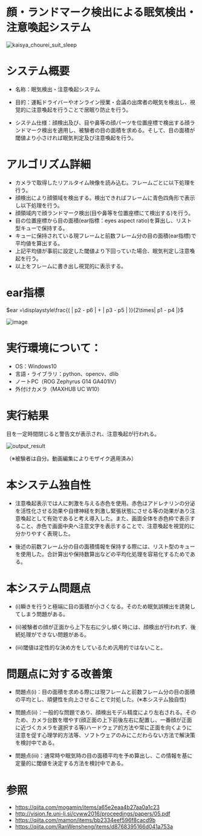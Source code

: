 # 顔・ランドマーク検出による眠気検出・注意喚起システム

![kaisya_chourei_suit_sleep](https://user-images.githubusercontent.com/67746990/176153000-9046aa09-d31b-4d79-ac35-991f860ae116.png)

# システム概要
- 名称：眠気検出・注意喚起システム
- 目的：運転ドライバーやオンライン授業・会議の出席者の眠気を検出し、視覚的に注意喚起を行うことで居眠り防止を行う。

- システム仕様：顔検出及び、目や鼻等の顔パーツを位置座標で検出する顔ランドマーク検出を適用し、被験者の目の面積を求める。そして、目の面積が閾値より小さければ眠気判定及び注意喚起を行う。

# アルゴリズム詳細
- カメラで取得したリアルタイム映像を読み込む。フレームごとに以下処理を行う。
- 顔検出により顔領域を検出する。検出できればフレームに青色四角形で表示し以下処理を行う。
- 顔領域内で顔ランドマーク検出(目や鼻等を位置座標にて検出する)を行う。
- 目の位置座標から目の面積(ear指標：eyes aspect ratio)を算出し、リスト型キューで保持する。
- キューに保持されている現フレームと前数フレーム分の目の面積(ear指標)で平均値を算出する。
- 上記平均値が事前に設定した閾値より下回っていた場合、眠気判定し注意喚起を行う。
- 以上をフレームに書き出し視覚的に表示する。
# ear指標
$ear =\displaystyle\frac{( | p2 - p6 | + | p3 - p5 | )}{2\times| p1 - p4 |}$

![image](https://user-images.githubusercontent.com/67746990/176149134-a237db68-bb78-4c37-9a23-1423324234c9.png)

# 実行環境について：
- OS：Windows10
- 言語・ライブラリ：python、opencv、dlib
- ノートPC（ROG Zephyrus G14 GA401IV）
- 外付けカメラ（MAXHUB UC W10）

# 実行結果
目を一定時間閉じると警告文が表示され、注意喚起が行われる。

![output_result](https://user-images.githubusercontent.com/67746990/176146843-ffaddb8f-0ca4-4a5e-aa5e-e450accc061b.gif)

（※被験者は自分。動画編集によりモザイク適用済み）

# 本システム独自性
- 注意喚起表示では人に刺激を与える赤色を使用。赤色はアドレナリンの分泌を活性化させる効果や自律神経を刺激し緊張状態にさせる等の効果があり注意喚起として有効であると考え導入した。また、画面全体を赤色枠で表示すること、赤色で画面中央へ注意文字を表示することで、注意喚起を視覚的に分かりやすく表現した。

- 後述の前数フレーム分の目の面積情報を保持する際には、リスト型のキューを使用した。合計算出や保持数算出などの平均化処理を容易化するためである。

# 本システム問題点
- (ⅰ)瞬きを行うと極端に目の面積が小さくなる。そのため眠気誤検出を誘発してしまう問題がある。

- (ⅱ)被験者の顔が正面から上下左右に少し傾く時には、顔検出が行われず、後続処理ができない問題がある。

- (ⅲ)閾値は定性的な決め方をしているため汎用的ではないこと。

# 問題点に対する改善策
- 問題点(ⅰ)：目の面積を求める際には現フレームと前数フレーム分の目の面積の平均とし、頑健性を向上させることで対処した。(※本システム独自性)

- 問題点(ⅱ)：一般的な問題であり、顔検出モデル精度により左右される。そのため、カメラ台数を増やす(顔正面の上下前後左右に配置し、一番顔が正面に近づくカメラを選択する等)ハードウェア的方法や常に正面を向くように注意を促す心理学的方法等、ソフトウェアのみにこだわらない方法で解決策を検討中である。

- 問題点(ⅲ)：通常時や眠気時の目の面積平均を予め算出し、この情報を基に定量的に閾値を決定する方法を検討中である。

# 参照
- https://qiita.com/mogamin/items/a65e2eaa4b27aa0a1c23
- http://vision.fe.uni-lj.si/cvww2016/proceedings/papers/05.pdf
- https://qiita.com/mamon/items/bb2334eef596f8cacd9b
- https://qiita.com/RanWensheng/items/d8768395166d041a753a